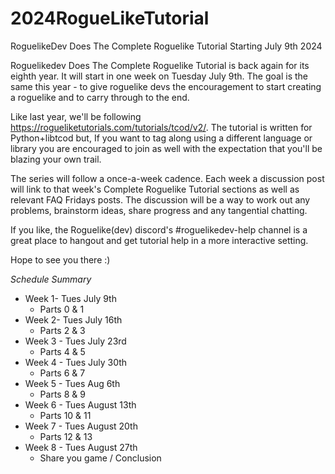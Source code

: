 # 2024RogueLikeTutorial
RoguelikeDev Does The Complete Roguelike Tutorial Starting July 9th 2024

Roguelikedev Does The Complete Roguelike Tutorial is back again for its eighth year. It will start in one week on Tuesday July 9th. The goal is the same this year - to give roguelike devs the encouragement to start creating a roguelike and to carry through to the end.

Like last year, we'll be following https://rogueliketutorials.com/tutorials/tcod/v2/. The tutorial is written for Python+libtcod but, If you want to tag along using a different language or library you are encouraged to join as well with the expectation that you'll be blazing your own trail.

The series will follow a once-a-week cadence. Each week a discussion post will link to that week's Complete Roguelike Tutorial sections as well as relevant FAQ Fridays posts. The discussion will be a way to work out any problems, brainstorm ideas, share progress and any tangential chatting.

If you like, the Roguelike(dev) discord's #roguelikedev-help channel is a great place to hangout and get tutorial help in a more interactive setting.

Hope to see you there :)

*Schedule Summary*

*  Week 1- Tues July 9th
    *  Parts 0 & 1
*  Week 2- Tues July 16th
    *  Parts 2 & 3
*  Week 3 - Tues July 23rd
    *  Parts 4 & 5
*  Week 4 - Tues July 30th
    *  Parts 6 & 7
*  Week 5 - Tues Aug 6th
    *  Parts 8 & 9
*  Week 6 - Tues August 13th
    *  Parts 10 & 11
*  Week 7 - Tues August 20th
    *  Parts 12 & 13
*  Week 8 - Tues August 27th
    *  Share you game / Conclusion 
